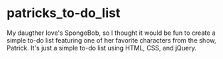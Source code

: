 # patricks_to-do_list

My daugther love's  SpongeBob, so I thought it would be fun to create a simple to-do list featuring one of her favorite characters from the show, Patrick. It's just a simple to-do list using HTML, CSS, and jQuery.
